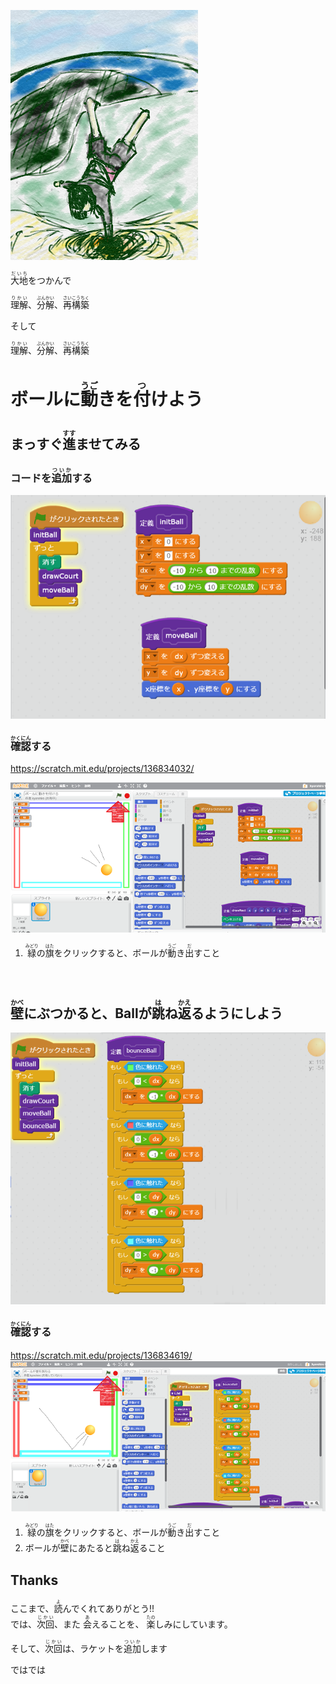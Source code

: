 ![](magic.png)

<ruby>大地<rt>だいち</rt></ruby>をつかんで

<ruby>理解<rt>りかい</rt></ruby>、<ruby>分解<rt>ぶんかい</rt></ruby>、<ruby>再構築<rt>さいこうちく</rt></ruby>

そして

<ruby>理解<rt>りかい</rt></ruby>、<ruby>分解<rt>ぶんかい</rt></ruby>、<ruby>再構築<rt>さいこうちく</rt></ruby>




# ボールに<ruby>動<rt>うご</rt></ruby>きを<ruby>付<rt>つ</rt></ruby>けよう


## まっすぐ<ruby>進<rt>すす</rt></ruby>ませてみる

### コードを<ruby>追加<rt>ついか</rt></ruby>する
![](v001.png)




### <ruby>確認<rt>かくにん</rt></ruby>する

https://scratch.mit.edu/projects/136834032/

![](v002.png)

1. <ruby>緑<rt>みどり</rt></ruby>の<ruby>旗<rt>はた</rt></ruby>をクリックすると、ボールが<ruby>動<rt>うご</rt></ruby>き<ruby>出<rt>だ</rt></ruby>すこと


　

## <ruby>壁<rt>かべ</rt></ruby>にぶつかると、Ballが<ruby>跳<rt>は</rt></ruby>ね<ruby>返<rt>かえ</rt></ruby>るようにしよう

![](v003.png)

### <ruby>確認<rt>かくにん</rt></ruby>する
https://scratch.mit.edu/projects/136834619/
　　　
![](v004.png)

1. <ruby>緑<rt>みどり</rt></ruby>の<ruby>旗<rt>はた</rt></ruby>をクリックすると、ボールが<ruby>動<rt>うご</rt></ruby>き<ruby>出<rt>だ</rt></ruby>すこと
2. ボールが<ruby>壁<rt>かべ</rt></ruby>にあたると<ruby>跳<rt>は</rt></ruby>ね<ruby>返<rt>かえ</rt></ruby>ること



## Thanks
<div>
ここまで、<ruby>読<rt>よ</rt></ruby>んでくれてありがとう!!
</div>

<div>
では、<ruby>次回<rt>じかい</rt><ruby>、また
<ruby>会<rt>あ</rt></ruby>えることを、
<ruby>楽<rt>たの</rt></ruby>しみにしています。
</div>

そして、<ruby>次回<rt>じかい</rt></ruby>は、ラケットを<ruby>追加<rt>ついか</rt></ruby>します

<div>
ではでは
</div>
